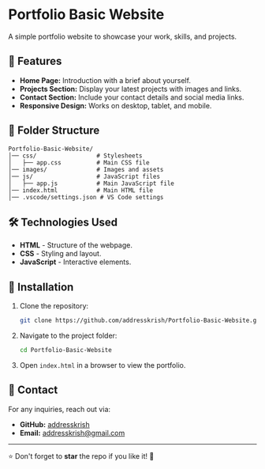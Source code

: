 # Portfolio Basic Website

A simple portfolio website to showcase your work, skills, and projects.

## 🚀 Features
- **Home Page:** Introduction with a brief about yourself.
- **Projects Section:** Display your latest projects with images and links.
- **Contact Section:** Include your contact details and social media links.
- **Responsive Design:** Works on desktop, tablet, and mobile.

## 📂 Folder Structure
```
Portfolio-Basic-Website/
│── css/                 # Stylesheets
│   ├── app.css          # Main CSS file
│── images/              # Images and assets
│── js/                  # JavaScript files
│   ├── app.js           # Main JavaScript file
│── index.html           # Main HTML file
│── .vscode/settings.json # VS Code settings
```

## 🛠️ Technologies Used
- **HTML** - Structure of the webpage.
- **CSS** - Styling and layout.
- **JavaScript** - Interactive elements.

## 📌 Installation
1. Clone the repository:
   ```bash
   git clone https://github.com/addresskrish/Portfolio-Basic-Website.git
   ```
2. Navigate to the project folder:
   ```bash
   cd Portfolio-Basic-Website
   ```
3. Open `index.html` in a browser to view the portfolio.

## 📧 Contact
For any inquiries, reach out via:
- **GitHub:** [addresskrish](https://github.com/addresskrish)
- **Email:** addresskrish@gmail.com

---
⭐ Don't forget to **star** the repo if you like it! 🚀
